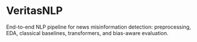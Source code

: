 # VeritasNLP
End-to-end NLP pipeline for news misinformation detection: preprocessing, EDA, classical baselines, transformers, and bias-aware evaluation.
